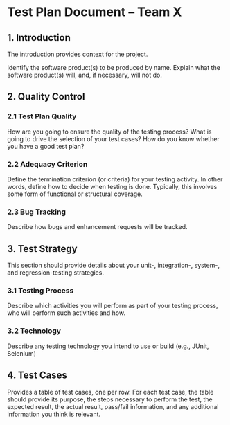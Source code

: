 # Test Plan Document – Team X

## 1. Introduction
The introduction provides context for the project.

Identify the software product(s) to be produced by name.
Explain what the software product(s) will, and, if necessary, will not do.

## 2. Quality Control
### 2.1 Test Plan Quality
How are you going to ensure the quality of the testing process? What is going to drive the selection of your test cases? How do you know whether you have a good test plan?

### 2.2 Adequacy Criterion
Define the termination criterion (or criteria) for your testing activity. In other words, define how to decide when testing is done. Typically, this involves some form of functional or structural coverage.

### 2.3 Bug Tracking
Describe how bugs and enhancement requests will be tracked.

## 3. Test Strategy
This section should provide details about your unit-, integration-, system-, and regression-testing strategies.

### 3.1 Testing Process
Describe which activities you will perform as part of your testing process, who will perform such activities and how.

### 3.2 Technology
Describe any testing technology you intend to use or build (e.g., JUnit, Selenium)

## 4. Test Cases
Provides a table of test cases, one per row. For each test case, the table should provide its purpose, the steps necessary to perform the test, the expected result, the actual result, pass/fail information, and any additional information you think is relevant.

